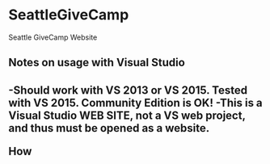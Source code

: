 # SeattleGiveCamp
Seattle GiveCamp Website

<h2>Notes on usage with Visual Studio<h2>
-Should work with VS 2013 or VS 2015. Tested with VS 2015. Community Edition is OK!
-This is a Visual Studio WEB SITE, not a VS web project, and thus must be opened as a website.

How 
